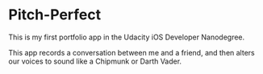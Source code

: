 # Pitch-Perfect

This is my first portfolio app in the Udacity iOS Developer Nanodegree.

This app records a conversation between me and a friend, and then alters our voices to sound like a Chipmunk or Darth Vader.

